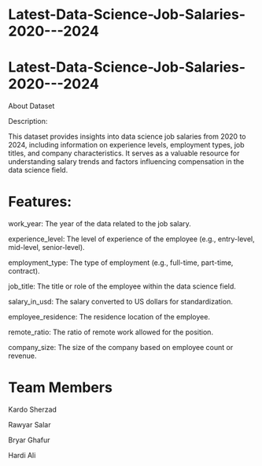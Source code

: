 # Latest-Data-Science-Job-Salaries-2020---2024
# Latest-Data-Science-Job-Salaries-2020---2024
 About Dataset

Description:

This dataset provides insights into data science job salaries from 2020 to 2024, including information on experience levels, employment types, job titles, and company characteristics. It serves as a valuable resource for understanding salary trends and factors influencing compensation in the data science field.

# Features:
work_year: The year of the data related to the job salary.

experience_level: The level of experience of the employee (e.g., entry-level, mid-level, senior-level).

employment_type: The type of employment (e.g., full-time, part-time, contract).

job_title: The title or role of the employee within the data science field.

salary_in_usd: The salary converted to US dollars for standardization.

employee_residence: The residence location of the employee.

remote_ratio: The ratio of remote work allowed for the position.

company_size: The size of the company based on employee count or revenue.

# Team Members 
Kardo Sherzad

Rawyar Salar 

Bryar Ghafur

Hardi Ali
